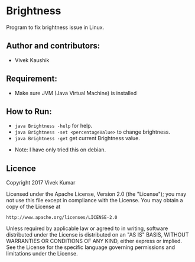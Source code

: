 # Brightness
Program to fix brightness issue in Linux.


## Author and contributors:

* Vivek Kaushik

## Requirement:

- Make sure JVM (Java Virtual Machine) is installed

## How to Run:

* `java Brightness -help` for help.
* `java Brightness -set <percentageValue>` to change brightness.
* `java Brightness -get` get current Brightness value.

- Note: I have only tried this on debian.


## Licence
Copyright 2017 Vivek Kumar

Licensed under the Apache License, Version 2.0 (the "License");
you may not use this file except in compliance with the License.
You may obtain a copy of the License at

    http://www.apache.org/licenses/LICENSE-2.0

Unless required by applicable law or agreed to in writing, software
distributed under the License is distributed on an "AS IS" BASIS,
WITHOUT WARRANTIES OR CONDITIONS OF ANY KIND, either express or implied.
See the License for the specific language governing permissions and
limitations under the License.
